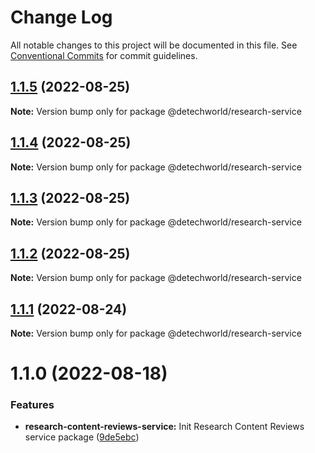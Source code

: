 # Change Log

All notable changes to this project will be documented in this file.
See [Conventional Commits](https://conventionalcommits.org) for commit guidelines.

## [1.1.5](https://github.com/detechworld/tto-packages/compare/@detechworld/research-service@1.1.4...@detechworld/research-service@1.1.5) (2022-08-25)

**Note:** Version bump only for package @detechworld/research-service





## [1.1.4](https://github.com/detechworld/tto-packages/compare/@detechworld/research-service@1.1.3...@detechworld/research-service@1.1.4) (2022-08-25)

**Note:** Version bump only for package @detechworld/research-service





## [1.1.3](https://github.com/detechworld/tto-packages/compare/@detechworld/research-service@1.1.2...@detechworld/research-service@1.1.3) (2022-08-25)

**Note:** Version bump only for package @detechworld/research-service





## [1.1.2](https://github.com/detechworld/tto-packages/compare/@detechworld/research-service@1.1.1...@detechworld/research-service@1.1.2) (2022-08-25)

**Note:** Version bump only for package @detechworld/research-service





## [1.1.1](https://github.com/detechworld/tto-packages/compare/@detechworld/research-service@1.1.0...@detechworld/research-service@1.1.1) (2022-08-24)

**Note:** Version bump only for package @detechworld/research-service





# 1.1.0 (2022-08-18)


### Features

* **research-content-reviews-service:** Init Research Content Reviews service package ([9de5ebc](https://github.com/detechworld/tto-packages/commit/9de5ebc3e4263dc5c457f86cd5373a9d3127d8c6))
